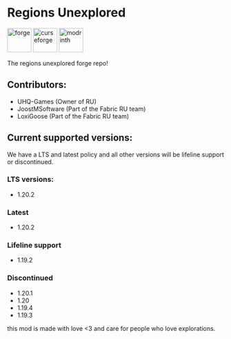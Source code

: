# Regions Unexplored
<a href="https://files.minecraftforge.net/net/minecraftforge/forge/index_1.19.4.html"><img alt="forge" height="56" src="https://cdn.jsdelivr.net/npm/@intergrav/devins-badges@3/assets/cozy/supported/forge_vector.svg"></a>
<a href="https://www.curseforge.com/minecraft/mc-mods/regions-unexplored" ><img alt="curseforge" height="56" src="https://cdn.jsdelivr.net/npm/@intergrav/devins-badges@3/assets/cozy/available/curseforge_vector.svg"></a>
<a href="https://modrinth.com/mod/regions-unexplored"><img alt="modrinth" height="56" src="https://cdn.jsdelivr.net/npm/@intergrav/devins-badges@3/assets/cozy/available/modrinth_vector.svg"></a>


The regions unexplored forge repo!

## Contributors:
- UHQ-Games (Owner of RU)
- JoostMSoftware (Part of the Fabric RU team)
- LoxiGoose (Part of the Fabric RU team)

## Current supported versions:

We have a LTS and latest policy and all other versions will be lifeline support or discontinued.

### LTS versions:

- 1.20.2

### Latest

- 1.20.2

### Lifeline support

- 1.19.2

### Discontinued

- 1.20.1
- 1.20
- 1.19.4
- 1.19.3


this mod is made with love <3 and care for people who love explorations. 

